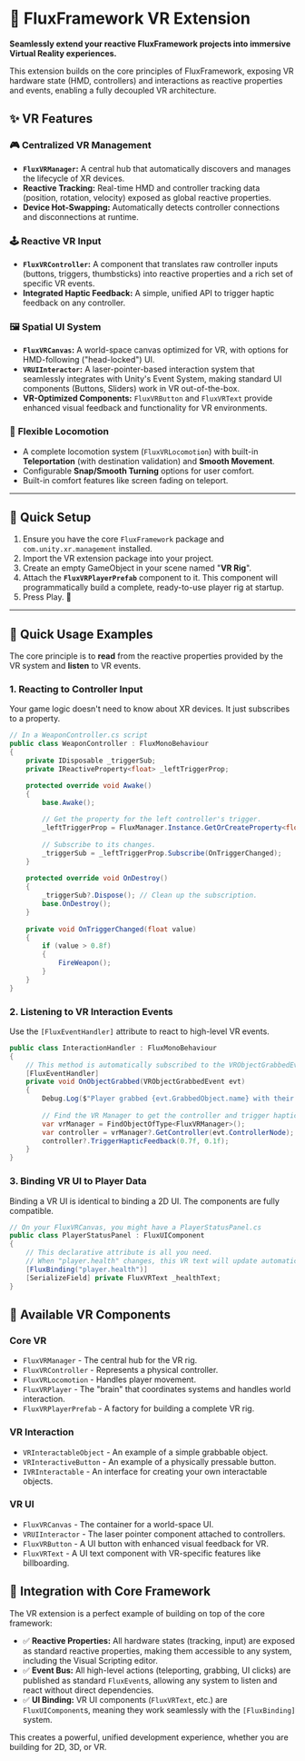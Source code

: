 # 🥽 FluxFramework VR Extension

**Seamlessly extend your reactive FluxFramework projects into immersive Virtual Reality experiences.**

This extension builds on the core principles of FluxFramework, exposing VR hardware state (HMD, controllers) and interactions as reactive properties and events, enabling a fully decoupled VR architecture.

## ✨ VR Features

### 🎮 **Centralized VR Management**
- **`FluxVRManager`:** A central hub that automatically discovers and manages the lifecycle of XR devices.
- **Reactive Tracking:** Real-time HMD and controller tracking data (position, rotation, velocity) exposed as global reactive properties.
- **Device Hot-Swapping:** Automatically detects controller connections and disconnections at runtime.

### 🕹️ **Reactive VR Input**
- **`FluxVRController`:** A component that translates raw controller inputs (buttons, triggers, thumbsticks) into reactive properties and a rich set of specific VR events.
- **Integrated Haptic Feedback:** A simple, unified API to trigger haptic feedback on any controller.

### 🖼️ **Spatial UI System**
- **`FluxVRCanvas`:** A world-space canvas optimized for VR, with options for HMD-following ("head-locked") UI.
- **`VRUIInteractor`:** A laser-pointer-based interaction system that seamlessly integrates with Unity's Event System, making standard UI components (Buttons, Sliders) work in VR out-of-the-box.
- **VR-Optimized Components:** `FluxVRButton` and `FluxVRText` provide enhanced visual feedback and functionality for VR environments.

### 🚶 **Flexible Locomotion**
- A complete locomotion system (`FluxVRLocomotion`) with built-in **Teleportation** (with destination validation) and **Smooth Movement**.
- Configurable **Snap/Smooth Turning** options for user comfort.
- Built-in comfort features like screen fading on teleport.

---

## 🚀 Quick Setup

1.  Ensure you have the core `FluxFramework` package and `com.unity.xr.management` installed.
2.  Import the VR extension package into your project.
3.  Create an empty GameObject in your scene named "**VR Rig**".
4.  Attach the **`FluxVRPlayerPrefab`** component to it. This component will programmatically build a complete, ready-to-use player rig at startup.
5.  Press Play. 🎉

---

## 🎯 Quick Usage Examples

The core principle is to **read** from the reactive properties provided by the VR system and **listen** to VR events.

### 1. Reacting to Controller Input

Your game logic doesn't need to know about XR devices. It just subscribes to a property.

```csharp
// In a WeaponController.cs script
public class WeaponController : FluxMonoBehaviour
{
    private IDisposable _triggerSub;
    private IReactiveProperty<float> _leftTriggerProp;

    protected override void Awake()
    {
        base.Awake();
        
        // Get the property for the left controller's trigger.
        _leftTriggerProp = FluxManager.Instance.GetOrCreateProperty<float>("vr.controller.left.trigger");
        
        // Subscribe to its changes.
        _triggerSub = _leftTriggerProp.Subscribe(OnTriggerChanged);
    }
    
    protected override void OnDestroy()
    {
        _triggerSub?.Dispose(); // Clean up the subscription.
        base.OnDestroy();
    }
    
    private void OnTriggerChanged(float value)
    {
        if (value > 0.8f)
        {
            FireWeapon();
        }
    }
}
```

### 2. Listening to VR Interaction Events

Use the `[FluxEventHandler]` attribute to react to high-level VR events.

```csharp
public class InteractionHandler : FluxMonoBehaviour
{
    // This method is automatically subscribed to the VRObjectGrabbedEvent.
    [FluxEventHandler]
    private void OnObjectGrabbed(VRObjectGrabbedEvent evt)
    {
        Debug.Log($"Player grabbed {evt.GrabbedObject.name} with their {evt.ControllerNode}!");
        
        // Find the VR Manager to get the controller and trigger haptics
        var vrManager = FindObjectOfType<FluxVRManager>();
        var controller = vrManager?.GetController(evt.ControllerNode);
        controller?.TriggerHapticFeedback(0.7f, 0.1f);
    }
}
```

### 3. Binding VR UI to Player Data

Binding a VR UI is identical to binding a 2D UI. The components are fully compatible.

```csharp
// On your FluxVRCanvas, you might have a PlayerStatusPanel.cs
public class PlayerStatusPanel : FluxUIComponent
{
    // This declarative attribute is all you need.
    // When "player.health" changes, this VR text will update automatically.
    [FluxBinding("player.health")]
    [SerializeField] private FluxVRText _healthText;
}
```

## 🎨 Available VR Components

### Core VR
-   `FluxVRManager` - The central hub for the VR rig.
-   `FluxVRController` - Represents a physical controller.
-   `FluxVRLocomotion` - Handles player movement.
-   `FluxVRPlayer` - The "brain" that coordinates systems and handles world interaction.
-   `FluxVRPlayerPrefab` - A factory for building a complete VR rig.

### VR Interaction
-   `VRInteractableObject` - An example of a simple grabbable object.
-   `VRInteractiveButton` - An example of a physically pressable button.
-   `IVRInteractable` - An interface for creating your own interactable objects.

### VR UI
-   `FluxVRCanvas` - The container for a world-space UI.
-   `VRUIInteractor` - The laser pointer component attached to controllers.
-   `FluxVRButton` - A UI button with enhanced visual feedback for VR.
-   `FluxVRText` - A UI text component with VR-specific features like billboarding.

## 🔗 Integration with Core Framework

The VR extension is a perfect example of building on top of the core framework:

-   ✅ **Reactive Properties:** All hardware states (tracking, input) are exposed as standard reactive properties, making them accessible to any system, including the Visual Scripting editor.
-   ✅ **Event Bus:** All high-level actions (teleporting, grabbing, UI clicks) are published as standard `FluxEvent`s, allowing any system to listen and react without direct dependencies.
-   ✅ **UI Binding:** VR UI components (`FluxVRText`, etc.) are `FluxUIComponent`s, meaning they work seamlessly with the `[FluxBinding]` system.

This creates a powerful, unified development experience, whether you are building for 2D, 3D, or VR.
